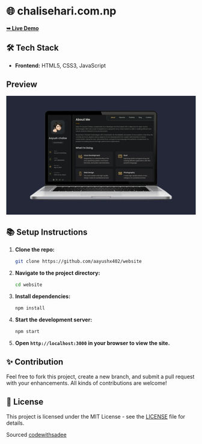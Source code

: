 <h1>🌐 chalisehari.com.np</h1>

<a href="https://chalisehari.com.np"><strong>➥ Live Demo</strong></a>

<h2>🛠️ Tech Stack</h2>
<ul>
  <li><strong>Frontend:</strong> HTML5, CSS3, JavaScript</li>
</ul>

## Preview

![Desktop Demo](./website-preview/20240809_015058.png "Desktop Demo")

<h2>📚 Setup Instructions</h2>
<ol>
  <li><strong>Clone the repo:</strong>
    
```sh
git clone https://github.com/aayushx402/website
```
 <li><strong>Navigate to the project directory:</strong>
   
```sh
cd website
```
  </li>

  <li><strong>Install dependencies:</strong>
    
```sh
npm install
```
  </li>

  <li><strong>Start the development server:</strong>
    
```sh
npm start
```
  </li>

   <li><strong>Open <code>http://localhost:3000</code> in your browser to view the site.</strong></li>
</ol>

<h2>✨ Contribution</h2>
<p>Feel free to fork this project, create a new branch, and submit a pull request with your enhancements. All kinds of contributions are welcome!</p>

<h2>📄 License</h2>
<p>This project is licensed under the MIT License - see the <a href="LICENSE">LICENSE</a> file for details.</p>

<p>Sourced <a href="https://github.com/codewithsadee" target="_blank">codewithsadee</a> </p>

